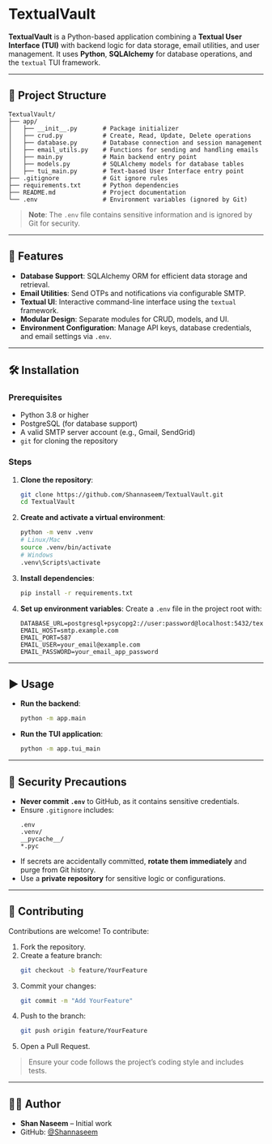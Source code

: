 # TextualVault

**TextualVault** is a Python-based application combining a **Textual User Interface (TUI)** with backend logic for data storage, email utilities, and user management. It uses **Python**, **SQLAlchemy** for database operations, and the `textual` TUI framework.

---

## 📂 Project Structure

```plaintext
TextualVault/
├── app/
│   ├── __init__.py       # Package initializer
│   ├── crud.py           # Create, Read, Update, Delete operations
│   ├── database.py       # Database connection and session management
│   ├── email_utils.py    # Functions for sending and handling emails
│   ├── main.py           # Main backend entry point
│   ├── models.py         # SQLAlchemy models for database tables
│   ├── tui_main.py       # Text-based User Interface entry point
├── .gitignore            # Git ignore rules
├── requirements.txt      # Python dependencies
├── README.md             # Project documentation
└── .env                  # Environment variables (ignored by Git)
```

> **Note**: The `.env` file contains sensitive information and is ignored by Git for security.

---

## 🚀 Features

- **Database Support**: SQLAlchemy ORM for efficient data storage and retrieval.
- **Email Utilities**: Send OTPs and notifications via configurable SMTP.
- **Textual UI**: Interactive command-line interface using the `textual` framework.
- **Modular Design**: Separate modules for CRUD, models, and UI.
- **Environment Configuration**: Manage API keys, database credentials, and email settings via `.env`.

---

## 🛠 Installation

### Prerequisites
- Python 3.8 or higher
- PostgreSQL (for database support)
- A valid SMTP server account (e.g., Gmail, SendGrid)
- `git` for cloning the repository

### Steps
1. **Clone the repository**:
   ```bash
   git clone https://github.com/Shannaseem/TextualVault.git
   cd TextualVault
   ```

2. **Create and activate a virtual environment**:
   ```bash
   python -m venv .venv
   # Linux/Mac
   source .venv/bin/activate
   # Windows
   .venv\Scripts\activate
   ```

3. **Install dependencies**:
   ```bash
   pip install -r requirements.txt
   ```

4. **Set up environment variables**:
   Create a `.env` file in the project root with:
   ```env
   DATABASE_URL=postgresql+psycopg2://user:password@localhost:5432/textualvault
   EMAIL_HOST=smtp.example.com
   EMAIL_PORT=587
   EMAIL_USER=your_email@example.com
   EMAIL_PASSWORD=your_email_app_password
   ```

---

## ▶ Usage

- **Run the backend**:
  ```bash
  python -m app.main
  ```

- **Run the TUI application**:
  ```bash
  python -m app.tui_main
  ```

---

## 🔐 Security Precautions

- **Never commit `.env`** to GitHub, as it contains sensitive credentials.
- Ensure `.gitignore` includes:
  ```plaintext
  .env
  .venv/
  __pycache__/
  *.pyc
  ```
- If secrets are accidentally committed, **rotate them immediately** and purge from Git history.
- Use a **private repository** for sensitive logic or configurations.

---

## 🤝 Contributing

Contributions are welcome! To contribute:
1. Fork the repository.
2. Create a feature branch:
   ```bash
   git checkout -b feature/YourFeature
   ```
3. Commit your changes:
   ```bash
   git commit -m "Add YourFeature"
   ```
4. Push to the branch:
   ```bash
   git push origin feature/YourFeature
   ```
5. Open a Pull Request.

> Ensure your code follows the project’s coding style and includes tests.

---

## 👨‍💻 Author

- **Shan Naseem** – Initial work
- GitHub: [@Shannaseem](https://github.com/Shannaseem)